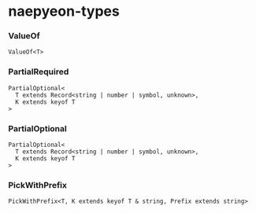 # naepyeon-types

### ValueOf

```tsx
ValueOf<T>
```

### PartialRequired

```tsx
PartialOptional<
  T extends Record<string | number | symbol, unknown>,
  K extends keyof T
>
```


### PartialOptional

```tsx
PartialOptional<
  T extends Record<string | number | symbol, unknown>,
  K extends keyof T
>
```

### PickWithPrefix
```tsx
PickWithPrefix<T, K extends keyof T & string, Prefix extends string>
```
